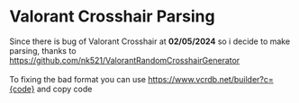 # Valorant Crosshair Parsing
Since there is bug of Valorant Crosshair at <b>02/05/2024</b> so i decide to make parsing, thanks to https://github.com/nk521/ValorantRandomCrosshairGenerator <br>
<br>
To fixing the bad format you can use https://www.vcrdb.net/builder?c={code} and copy code